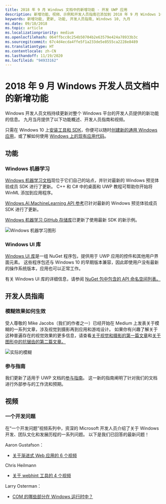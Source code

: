 ```yaml
---
title: 2018 年 9 月 Windows 文档中的新增功能 - 开发 UWP 应用
description: 新增功能、视频、示例和开发人员指南已添加到 2018 年 9 月 Windows 10 开发人员文档。
keywords: 新增功能, 更新, 功能, 开发人员指南, Windows 10, 九月
ms.date: 09/10/2018
ms.topic: article
ms.localizationpriority: medium
ms.openlocfilehash: 064ffbcc8c254b50704b2e63579e424a78933b3c
ms.sourcegitcommit: 67c4d4ecda4ffe5f1a233de5e8555ca2228e8489
ms.translationtype: HT
ms.contentlocale: zh-CN
ms.lasthandoff: 11/19/2020
ms.locfileid: "94933162"
---
```

# <a name="whats-new-in-the-windows-developer-docs-in-september-2018"></a>2018 年 9 月 Windows 开发人员文档中的新增功能

Windows 开发人员文档持续更新对整个 Windows 平台的开发人员提供的新功能的信息。 九月当月提供了以下功能概述、开发人员指南和视频。

只需在 Windows 10 上[安装工具和 SDK](https://developer.microsoft.com/windows/downloads#_blank)，你便可以随时[创建新的通用 Windows 应用](../get-started/create-uwp-apps.md)，或了解如何使用 [Windows 上的现有应用代码](../porting/index.md)。

## <a name="features"></a>功能

### <a name="windows-machine-learning"></a>Windows 机器学习

[Windows 机器学习文档](/windows/ai/)现位于它们自己的站点，并针对最新的 Windows 预览体验成员 SDK 进行了更新。 C++ 和 C# 中的桌面和 UWP 教程可帮助你开始将 WinML 添加到应用程序。

[Windows.AI.MachineLearning API 参考](/uwp/api/windows.ai.machinelearning)已针对最新的 Windows 预览体验成员 SDK 进行了更新。

[Windows 机器学习 GitHub 存储库](https://github.com/Microsoft/Windows-Machine-Learning)已更新了使用最新 SDK 的新示例。

![Windows 机器学习图形](images/winml-graphic.png)

### <a name="windows-ui-library"></a>Windows UI 库

[Windows UI 库](/uwp/toolkits/winui/)是一组 NuGet 程序包，提供用于 UWP 应用的控件和其他用户界面元素。 这些程序包还与 Windows 10 的早期版本兼容，因此即使用户没有最新的操作系统版本，应用也可以正常工作。

有关 Windows UI 库的详细信息，请参阅 [NuGet 包中包含的 API 命名空间列表。](/windows/winui/api/)

## <a name="developer-guidance"></a>开发人员指南

### <a name="how-blur-effects-work"></a>模糊效果如何生效

受人尊敬的 Mike Jacobs（我们的作者之一）已经开始在 Medium 上发表关于模糊的一系列文章，涉及视觉到摄影再到应用和游戏设计。 如果你有兴趣了解关于这种普遍存在的视觉效果的更多信息，请查看[关于视觉和摄影的第一篇文章](https://medium.com/microsoft-design/science-in-the-system-how-blur-effects-work-8b0590996e09)和[关于图形中的抗锯齿的第二篇文章。](https://medium.com/microsoft-design/science-in-the-system-how-blur-effects-work-part-2-c5589a738515)

![实际的模糊](images/blur-example.jpg)

### <a name="contributing-guidance"></a>参与指南

我们更新了适用于 UWP 文档的[参与指南](https://github.com/MicrosoftDocs/windows-uwp/blob/docs/CONTRIBUTING.md)。 这一新的指南阐明了针对我们的文档进行外部参与的工作流和预期。

## <a name="videos"></a>视频

### <a name="one-dev-question"></a>一个开发问题

在“一个开发问题”视频系列中，资深的 Microsoft 开发人员介绍了关于 Windows 开发、团队文化和发展历程的一系列问题。 以下是我们已回答的最新问题！

Aaron Gustafson：

* [关于渐进式 Web 应用的 6 个视频](https://www.youtube.com/playlist?list=PLWs4_NfqMtoyPHoI-CIB71mEq-om6m35I)

Chris Heilmann

* [关于 webhint 工具的 4 个视频](https://www.youtube.com/watch?v=eXfmxmiA00Y&list=PLWs4_NfqMtow00LM-vgyECAlMDxx84Q2v)

Larry Osterman：

* [COM 的哪些部分在 Windows 运行时中？](https://youtu.be/_nsMjHqRn1w)